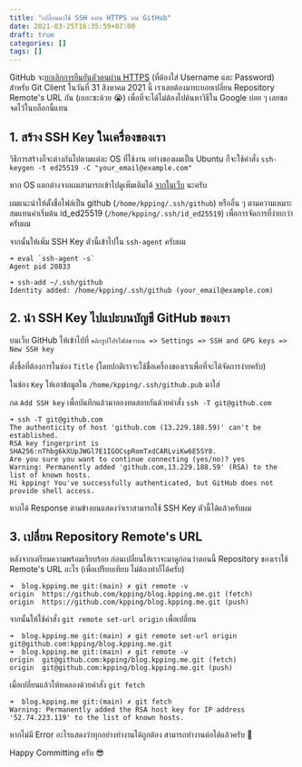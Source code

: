 ```yaml
---
title: "เปลี่ยนมาใช้ SSH แทน HTTPS บน GitHub"
date: 2021-03-25T16:35:59+07:00
draft: true
categories: []
tags: []
---
```


GitHub จะ[ยกเลิกการยืนยันตัวตนผ่าน HTTPS](https://github.blog/2020-12-15-token-authentication-requirements-for-git-operations/) (ที่ต้องใส่ Username และ Password) สำหรับ Git Client ในวันที่ 31 สิงหาคม 2021 นี้ เราเลยต้องมาทะยอยเปลี่ยน Repository Remote's URL กัน (เยอะซะด้วย 😭) เพื่อที่จะได้ไม่ต้องไปค้นหาวิธีใน Google บ่อย ๆ เลยขอจดไว้ในบล็อกนี้แทน <!--more-->

## 1. สร้าง SSH Key ในเครื่องของเรา

วิธีการสร้างก็จะต่างกันไปตามแต่ละ OS ที่ใช้งาน อย่างของผมเป็น Ubuntu ก็จะใช้คำสั่ง `ssh-keygen -t ed25519 -C "your_email@example.com"`

หาก OS แตกต่างจากผมสามารถเข้าไปดูเพิ่มเติมได้ [จากในเว็บ](https://docs.github.com/en/github/authenticating-to-github/generating-a-new-ssh-key-and-adding-it-to-the-ssh-agent) นะครับ

ผมแนะนำให้ตั้งชื่อไฟล์เป็น github (`/home/kpping/.ssh/github`) หรืออื่น ๆ ตามความเหมาะสมแทนค่าเริ่มต้น id_ed25519 (`/home/kpping/.ssh/id_ed25519`) เพื่อการจัดการที่ง่ายกว่าครับผม

จากนั้นให้เพิ่ม SSH Key ตัวนี้เข้าไปใน `ssh-agent` ครับผม

```
➜ eval `ssh-agent -s`
Agent pid 20833

➜ ssh-add ~/.ssh/github
Identity added: /home/kpping/.ssh/github (your_email@example.com)
```

## 2. นำ SSH Key ไปแปะบนบัญชี GitHub ของเรา

บนเว็บ GitHub ให้เข้าไปที่ `คลิกรูปโปรไฟล์ขวาบน => Settings => SSH and GPG keys => New SSH key`

ตั้งชื่อที่ต้องการในช่อง `Title` (โดยปกติเราจะใช้ชื่อเครื่องของเราเพื่อที่จะได้จัดการง่ายครับ)

ในช่อง `Key` ให้เอาข้อมูลใน `/home/kpping/.ssh/github.pub` มาใส่

กด `Add SSH key` เพื่อบันทึกแล้วมาลองทดสอบกันด้วยคำสั่ง `ssh -T git@github.com`

```
➜ ssh -T git@github.com
The authenticity of host 'github.com (13.229.188.59)' can't be established.
RSA key fingerprint is SHA256:nThbg6kXUpJWGl7E1IGOCspRomTxdCARLviKw6E5SY8.
Are you sure you want to continue connecting (yes/no)? yes
Warning: Permanently added 'github.com,13.229.188.59' (RSA) to the list of known hosts.
Hi kpping! You've successfully authenticated, but GitHub does not provide shell access.

```

หากได้ Response ตามข้างบนแสดงว่าเราสามารถใช้ SSH Key ตัวนี้ได้แล้วครับผม

## 3. เปลี่ยน Repository Remote's URL

หลังจากเตรียมความพร้อมเรียบร้อย ก่อนเปลี่ยนให้เราจะมาดูก่อนว่าตอนนี้ Repository ของเราใช้ Remote's URL อะไร (เพื่อเปรียบเทียบ ไม่ต้องทำก็ได้ครับ)

```
➜  blog.kpping.me git:(main) ✗ git remote -v
origin	https://github.com/kpping/blog.kpping.me.git (fetch)
origin	https://github.com/kpping/blog.kpping.me.git (push)

```

จากนั้นให้ใช้คำสั่ง `git remote set-url origin` เพื่อเปลี่ยน

```
➜  blog.kpping.me git:(main) ✗ git remote set-url origin git@github.com:kpping/blog.kpping.me.git
➜  blog.kpping.me git:(main) ✗ git remote -v
origin	git@github.com:kpping/blog.kpping.me.git (fetch)
origin	git@github.com:kpping/blog.kpping.me.git (push)
```

เมื่อเปลี่ยนแล้วให้ทดลองด้วยคำสั่ง `git fetch`

```
➜  blog.kpping.me git:(main) ✗ git fetch
Warning: Permanently added the RSA host key for IP address '52.74.223.119' to the list of known hosts.
```

หากไม่มี Error อะไรแสดงว่าทุกอย่างทำงานได้ถูกต้อง สามารถทำงานต่อได้แล้วครับ 🎉

Happy Committing ครับ 😎
